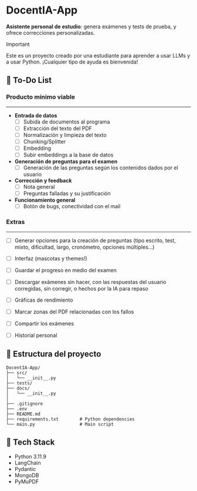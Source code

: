 # DocentIA-App
**Asistente personal de estudio**: genera exámenes y tests de prueba, y ofrece correcciones personalizadas.

>[!IMPORTANT]
>Este es un proyecto creado por una estudiante para aprender a usar LLMs y a usar Python. ¡Cualquier tipo de ayuda es bienvenida!

## 🧩 To-Do List
### Producto mínimo viable
---
- **Entrada de datos**
    - [ ] Subida de documentos al programa
    - [ ] Extracción del texto del PDF
    - [ ] Normalización y limpieza del texto 
    - [ ] Chunking/Splitter
    - [ ] Embedding
    - [ ] Subir embeddings a la base de datos
- **Generación de preguntas para el examen**
    - [ ] Generación de las preguntas según los contenidos dados por el usuario
- **Corrección y feedback**
    - [ ] Nota general
    - [ ] Preguntas falladas y su justificación
- **Funcionamiento general**
    - [ ] Botón de bugs, conectividad con el mail
### Extras
---
- [ ] Generar opciones para la creación de preguntas (tipo escrito, test, mixto, dificultad, largo, cronómetro, opciones múltiples...)
- [ ] Interfaz (mascotas y themes!)
- [ ] Guardar el progreso en medio del examen
- [ ] Descargar exámenes sin hacer, con las respuestas del usuario corregidas, sin corregir, o hechos por la IA para repaso
- [ ] Gráficas de rendimiento
- [ ] Marcar zonas del PDF relacionadas con los fallos
- [ ] Compartir los exámenes
- [ ] Historial personal 


## 📁 Estructura del proyecto

    DocentIA-App/
    ├── src/                     
    │   └── __init__.py
    ├── tests/                     
    ├── docs/                     
    │   └── __init__.py
    │
    ├── .gitignore
    ├── .env
    ├── README.md
    ├── requirements.txt        # Python dependencies
    └── main.py                 # Main script

## 🧰 Tech Stack

- Python 3.11.9
- LangChain
- Pydantic
- MongoDB
- PyMuPDF

